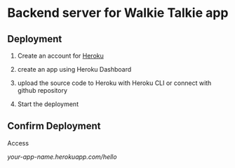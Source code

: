 # Backend server for Walkie Talkie app

## Deployment
1. Create an account for [Heroku](https://www.heroku.com)

2. create an app using Heroku Dashboard

3. upload the source code to Heroku with Heroku CLI or connect with github repository

4. Start the deployment

## Confirm Deployment
Access 

<i>your-app-name<i>.herokuapp.com/hello
